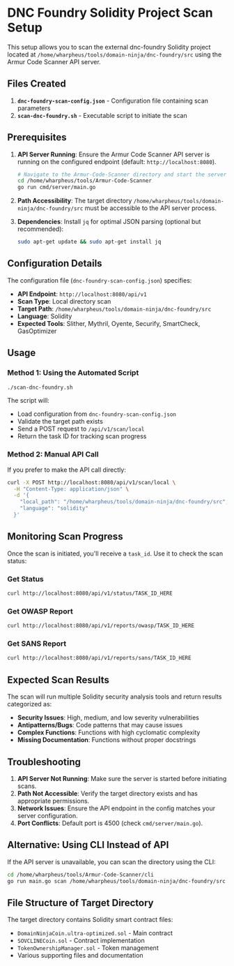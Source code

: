 # DNC Foundry Solidity Project Scan Setup

This setup allows you to scan the external dnc-foundry Solidity project located at `/home/wharpheus/tools/domain-ninja/dnc-foundry/src` using the Armur Code Scanner API server.

## Files Created

1. **`dnc-foundry-scan-config.json`** - Configuration file containing scan parameters
2. **`scan-dnc-foundry.sh`** - Executable script to initiate the scan

## Prerequisites

1. **API Server Running**: Ensure the Armur Code Scanner API server is running on the configured endpoint (default: `http://localhost:8080`).

   ```bash
   # Navigate to the Armur-Code-Scanner directory and start the server
   cd /home/wharpheus/tools/Armur-Code-Scanner
   go run cmd/server/main.go
   ```

2. **Path Accessibility**: The target directory `/home/wharpheus/tools/domain-ninja/dnc-foundry/src` must be accessible to the API server process.

3. **Dependencies**: Install `jq` for optimal JSON parsing (optional but recommended):

   ```bash
   sudo apt-get update && sudo apt-get install jq
   ```

## Configuration Details

The configuration file (`dnc-foundry-scan-config.json`) specifies:

- **API Endpoint**: `http://localhost:8080/api/v1`
- **Scan Type**: Local directory scan
- **Target Path**: `/home/wharpheus/tools/domain-ninja/dnc-foundry/src`
- **Language**: Solidity
- **Expected Tools**: Slither, Mythril, Oyente, Securify, SmartCheck, GasOptimizer

## Usage

### Method 1: Using the Automated Script

```bash
./scan-dnc-foundry.sh
```

The script will:

- Load configuration from `dnc-foundry-scan-config.json`
- Validate the target path exists
- Send a POST request to `/api/v1/scan/local`
- Return the task ID for tracking scan progress

### Method 2: Manual API Call

If you prefer to make the API call directly:

```bash
curl -X POST http://localhost:8080/api/v1/scan/local \
  -H "Content-Type: application/json" \
  -d '{
    "local_path": "/home/wharpheus/tools/domain-ninja/dnc-foundry/src",
    "language": "solidity"
  }'
```

## Monitoring Scan Progress

Once the scan is initiated, you'll receive a `task_id`. Use it to check the scan status:

### Get Status

```bash
curl http://localhost:8080/api/v1/status/TASK_ID_HERE
```

### Get OWASP Report

```bash
curl http://localhost:8080/api/v1/reports/owasp/TASK_ID_HERE
```

### Get SANS Report

```bash
curl http://localhost:8080/api/v1/reports/sans/TASK_ID_HERE
```

## Expected Scan Results

The scan will run multiple Solidity security analysis tools and return results categorized as:

- **Security Issues**: High, medium, and low severity vulnerabilities
- **Antipatterns/Bugs**: Code patterns that may cause issues
- **Complex Functions**: Functions with high cyclomatic complexity
- **Missing Documentation**: Functions without proper docstrings

## Troubleshooting

1. **API Server Not Running**: Make sure the server is started before initiating scans.
2. **Path Not Accessible**: Verify the target directory exists and has appropriate permissions.
3. **Network Issues**: Ensure the API endpoint in the config matches your server configuration.
4. **Port Conflicts**: Default port is 4500 (check `cmd/server/main.go`).

## Alternative: Using CLI Instead of API

If the API server is unavailable, you can scan the directory using the CLI:

```bash
cd /home/wharpheus/tools/Armur-Code-Scanner/cli
go run main.go scan /home/wharpheus/tools/domain-ninja/dnc-foundry/src --language solidity --advanced
```

## File Structure of Target Directory

The target directory contains Solidity smart contract files:

- `DomainNinjaCoin.ultra-optimized.sol` - Main contract
- `SOVCLINECoin.sol` - Contract implementation
- `TokenOwnershipManager.sol` - Token management
- Various supporting files and documentation
